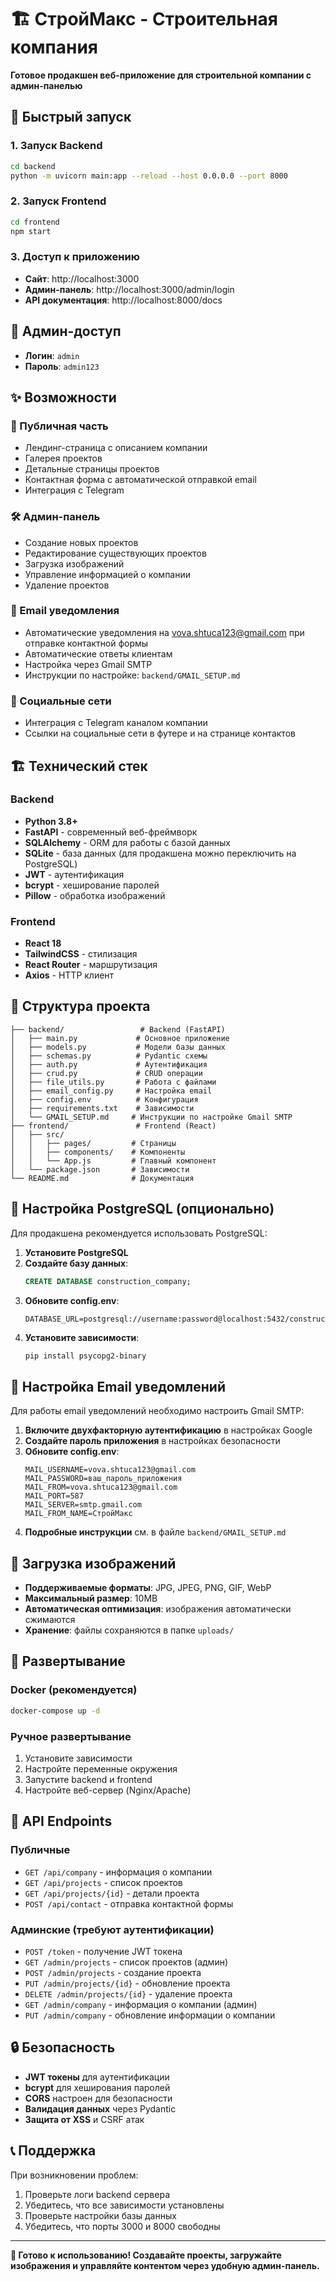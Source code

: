 # 🏗️ СтройМакс - Строительная компания

**Готовое продакшен веб-приложение для строительной компании с админ-панелью**

## 🚀 Быстрый запуск

### 1. Запуск Backend
```bash
cd backend
python -m uvicorn main:app --reload --host 0.0.0.0 --port 8000
```

### 2. Запуск Frontend
```bash
cd frontend
npm start
```

### 3. Доступ к приложению
- **Сайт**: http://localhost:3000
- **Админ-панель**: http://localhost:3000/admin/login
- **API документация**: http://localhost:8000/docs

## 🔐 Админ-доступ
- **Логин**: `admin`
- **Пароль**: `admin123`

## ✨ Возможности

### 🎯 Публичная часть
- Лендинг-страница с описанием компании
- Галерея проектов
- Детальные страницы проектов
- Контактная форма с автоматической отправкой email
- Интеграция с Telegram

### 🛠️ Админ-панель
- Создание новых проектов
- Редактирование существующих проектов
- Загрузка изображений
- Управление информацией о компании
- Удаление проектов

### 📧 Email уведомления
- Автоматические уведомления на vova.shtuca123@gmail.com при отправке контактной формы
- Автоматические ответы клиентам
- Настройка через Gmail SMTP
- Инструкции по настройке: `backend/GMAIL_SETUP.md`

### 📱 Социальные сети
- Интеграция с Telegram каналом компании
- Ссылки на социальные сети в футере и на странице контактов

## 🏗️ Технический стек

### Backend
- **Python 3.8+**
- **FastAPI** - современный веб-фреймворк
- **SQLAlchemy** - ORM для работы с базой данных
- **SQLite** - база данных (для продакшена можно переключить на PostgreSQL)
- **JWT** - аутентификация
- **bcrypt** - хеширование паролей
- **Pillow** - обработка изображений

### Frontend
- **React 18**
- **TailwindCSS** - стилизация
- **React Router** - маршрутизация
- **Axios** - HTTP клиент

## 📁 Структура проекта

```
├── backend/                 # Backend (FastAPI)
│   ├── main.py             # Основное приложение
│   ├── models.py           # Модели базы данных
│   ├── schemas.py          # Pydantic схемы
│   ├── auth.py             # Аутентификация
│   ├── crud.py             # CRUD операции
│   ├── file_utils.py       # Работа с файлами
│   ├── email_config.py     # Настройка email
│   ├── config.env          # Конфигурация
│   ├── requirements.txt    # Зависимости
│   └── GMAIL_SETUP.md     # Инструкции по настройке Gmail SMTP
├── frontend/               # Frontend (React)
│   ├── src/
│   │   ├── pages/         # Страницы
│   │   ├── components/    # Компоненты
│   │   └── App.js         # Главный компонент
│   └── package.json       # Зависимости
└── README.md              # Документация
```

## 🔧 Настройка PostgreSQL (опционально)

Для продакшена рекомендуется использовать PostgreSQL:

1. **Установите PostgreSQL**
2. **Создайте базу данных**:
   ```sql
   CREATE DATABASE construction_company;
   ```
3. **Обновите config.env**:
   ```
   DATABASE_URL=postgresql://username:password@localhost:5432/construction_company
   ```
4. **Установите зависимости**:
   ```bash
   pip install psycopg2-binary
   ```

## 📧 Настройка Email уведомлений

Для работы email уведомлений необходимо настроить Gmail SMTP:

1. **Включите двухфакторную аутентификацию** в настройках Google
2. **Создайте пароль приложения** в настройках безопасности
3. **Обновите config.env**:
   ```env
   MAIL_USERNAME=vova.shtuca123@gmail.com
   MAIL_PASSWORD=ваш_пароль_приложения
   MAIL_FROM=vova.shtuca123@gmail.com
   MAIL_PORT=587
   MAIL_SERVER=smtp.gmail.com
   MAIL_FROM_NAME=СтройМакс
   ```
4. **Подробные инструкции** см. в файле `backend/GMAIL_SETUP.md`

## 📸 Загрузка изображений

- **Поддерживаемые форматы**: JPG, JPEG, PNG, GIF, WebP
- **Максимальный размер**: 10MB
- **Автоматическая оптимизация**: изображения автоматически сжимаются
- **Хранение**: файлы сохраняются в папке `uploads/`

## 🚀 Развертывание

### Docker (рекомендуется)
```bash
docker-compose up -d
```

### Ручное развертывание
1. Установите зависимости
2. Настройте переменные окружения
3. Запустите backend и frontend
4. Настройте веб-сервер (Nginx/Apache)

## 📝 API Endpoints

### Публичные
- `GET /api/company` - информация о компании
- `GET /api/projects` - список проектов
- `GET /api/projects/{id}` - детали проекта
- `POST /api/contact` - отправка контактной формы

### Админские (требуют аутентификации)
- `POST /token` - получение JWT токена
- `GET /admin/projects` - список проектов (админ)
- `POST /admin/projects` - создание проекта
- `PUT /admin/projects/{id}` - обновление проекта
- `DELETE /admin/projects/{id}` - удаление проекта
- `GET /admin/company` - информация о компании (админ)
- `PUT /admin/company` - обновление информации о компании

## 🔒 Безопасность

- **JWT токены** для аутентификации
- **bcrypt** для хеширования паролей
- **CORS** настроен для безопасности
- **Валидация данных** через Pydantic
- **Защита от XSS** и CSRF атак

## 📞 Поддержка

При возникновении проблем:
1. Проверьте логи backend сервера
2. Убедитесь, что все зависимости установлены
3. Проверьте настройки базы данных
4. Убедитесь, что порты 3000 и 8000 свободны

---

**🎉 Готово к использованию! Создавайте проекты, загружайте изображения и управляйте контентом через удобную админ-панель.** 